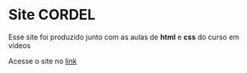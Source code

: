 
<h1>Site CORDEL</h1>
<p>Esse site foi produzido junto com as aulas de <strong>html</strong> e <strong>css</strong> do curso em vídeos</p>
<p>Acesse o site no  <a href = "https://jonatas-g-oliveira.github.io/Site_Cordel/" target ="_blank"> link </a><p>
